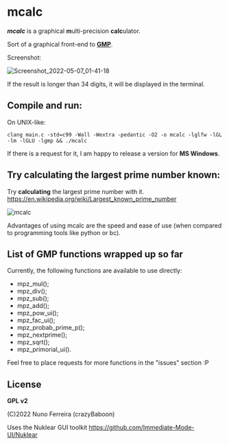 # mcalc

***mcalc*** is a graphical **m**ulti-precision **calc**ulator. 

Sort of a graphical front-end to [**GMP**](https://gmplib.org/).

Screenshot:

![Screenshot_2022-05-07_01-41-18](https://user-images.githubusercontent.com/19549703/167231073-fd52e85b-67d5-4d44-9bda-2f8feeb7453e.png)

If the result is longer than 34 digits, it will be displayed in the terminal.



## Compile and run:

On UNIX-like:

    clang main.c -std=c99 -Wall -Wextra -pedantic -O2 -o mcalc -lglfw -lGL -lm -lGLU -lgmp && ./mcalc

If there is a request for it, I am happy to release a version for **MS Windows**.

## Try calculating the largest prime number known:

Try **calculating** the largest prime number with it. https://en.wikipedia.org/wiki/Largest_known_prime_number

![mcalc](https://user-images.githubusercontent.com/19549703/164498824-fc521903-d376-4a63-9a78-52ddb58988d2.png)

Advantages of using mcalc are the speed and ease of use (when compared to programming tools like python or bc).

## List of GMP functions wrapped up so far ##

Currently, the following functions are available to use directly:

- mpz_mul();
- mpz_div();
- mpz_sub();
- mpz_add();
- mpz_pow_ui();
- mpz_fac_ui();
- mpz_probab_prime_p();
- mpz_nextprime();
- mpz_sqrt();
- mpz_primorial_ui().

Feel free to place requests for more functions in the "issues" section :P

## License ##

**GPL v2**

(C)2022 Nuno Ferreira (crazyBaboon) 

Uses the Nuklear GUI toolkit 
https://github.com/Immediate-Mode-UI/Nuklear
